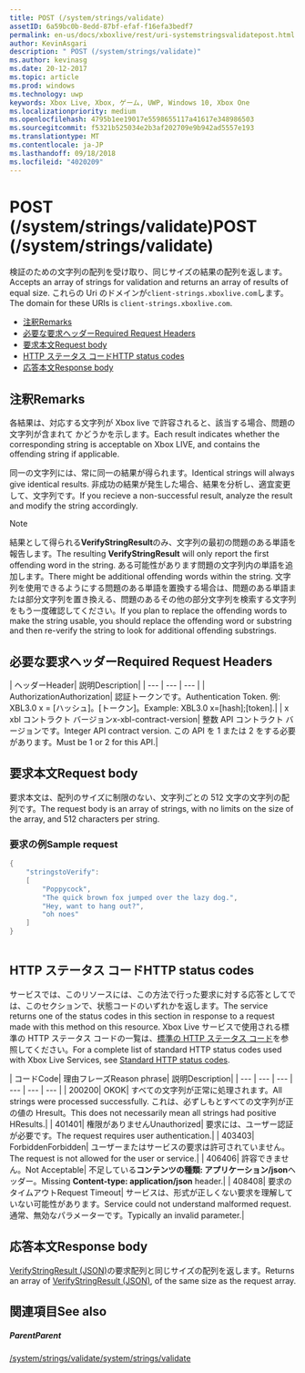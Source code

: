 ```yaml
---
title: POST (/system/strings/validate)
assetID: 6a59bc0b-8edd-87bf-efaf-f16efa3bedf7
permalink: en-us/docs/xboxlive/rest/uri-systemstringsvalidatepost.html
author: KevinAsgari
description: " POST (/system/strings/validate)"
ms.author: kevinasg
ms.date: 20-12-2017
ms.topic: article
ms.prod: windows
ms.technology: uwp
keywords: Xbox Live, Xbox, ゲーム, UWP, Windows 10, Xbox One
ms.localizationpriority: medium
ms.openlocfilehash: 4795b1ee19017e5598655117a41617e348986503
ms.sourcegitcommit: f5321b525034e2b3af202709e9b942ad5557e193
ms.translationtype: MT
ms.contentlocale: ja-JP
ms.lasthandoff: 09/18/2018
ms.locfileid: "4020209"
---
```

# <a name="post-systemstringsvalidate"></a><span data-ttu-id="85ed4-104">POST (/system/strings/validate)</span><span class="sxs-lookup"><span data-stu-id="85ed4-104">POST (/system/strings/validate)</span></span>
<span data-ttu-id="85ed4-105">検証のための文字列の配列を受け取り、同じサイズの結果の配列を返します。</span><span class="sxs-lookup"><span data-stu-id="85ed4-105">Accepts an array of strings for validation and returns an array of results of equal size.</span></span> <span data-ttu-id="85ed4-106">これらの Uri のドメインが`client-strings.xboxlive.com`します。</span><span class="sxs-lookup"><span data-stu-id="85ed4-106">The domain for these URIs is `client-strings.xboxlive.com`.</span></span>
 
  * [<span data-ttu-id="85ed4-107">注釈</span><span class="sxs-lookup"><span data-stu-id="85ed4-107">Remarks</span></span>](#ID4EV)
  * [<span data-ttu-id="85ed4-108">必要な要求ヘッダー</span><span class="sxs-lookup"><span data-stu-id="85ed4-108">Required Request Headers</span></span>](#ID4EIB)
  * [<span data-ttu-id="85ed4-109">要求本文</span><span class="sxs-lookup"><span data-stu-id="85ed4-109">Request body</span></span>](#ID4ELC)
  * [<span data-ttu-id="85ed4-110">HTTP ステータス コード</span><span class="sxs-lookup"><span data-stu-id="85ed4-110">HTTP status codes</span></span>](#ID4E4C)
  * [<span data-ttu-id="85ed4-111">応答本文</span><span class="sxs-lookup"><span data-stu-id="85ed4-111">Response body</span></span>](#ID4ETF)
 
<a id="ID4EV"></a>

 
## <a name="remarks"></a><span data-ttu-id="85ed4-112">注釈</span><span class="sxs-lookup"><span data-stu-id="85ed4-112">Remarks</span></span>
 
<span data-ttu-id="85ed4-113">各結果は、対応する文字列が Xbox live で許容されると、該当する場合、問題の文字列が含まれて かどうかを示します。</span><span class="sxs-lookup"><span data-stu-id="85ed4-113">Each result indicates whether the corresponding string is acceptable on Xbox LIVE, and contains the offending string if applicable.</span></span>
 
<span data-ttu-id="85ed4-114">同一の文字列には、常に同一の結果が得られます。</span><span class="sxs-lookup"><span data-stu-id="85ed4-114">Identical strings will always give identical results.</span></span> <span data-ttu-id="85ed4-115">非成功の結果が発生した場合、結果を分析し、適宜変更して、文字列です。</span><span class="sxs-lookup"><span data-stu-id="85ed4-115">If you recieve a non-successful result, analyze the result and modify the string accordingly.</span></span>
 
 

> [!NOTE] 
> <span data-ttu-id="85ed4-116">結果として得られる<b>VerifyStringResult</b>のみ、文字列の最初の問題のある単語を報告します。</span><span class="sxs-lookup"><span data-stu-id="85ed4-116">The resulting <b>VerifyStringResult</b> will only report the first offending word in the string.</span></span> <span data-ttu-id="85ed4-117">ある可能性があります問題の文字列内の単語を追加します。</span><span class="sxs-lookup"><span data-stu-id="85ed4-117">There might be additional offending words within the string.</span></span> <span data-ttu-id="85ed4-118">文字列を使用できるようにする問題のある単語を置換する場合は、問題のある単語または部分文字列を置き換える、問題のあるその他の部分文字列を検索する文字列をもう一度確認してください。</span><span class="sxs-lookup"><span data-stu-id="85ed4-118">If you plan to replace the offending words to make the string usable, you should replace the offending word or substring and then re-verify the string to look for additional offending substrings.</span></span>  

 
  
<a id="ID4EIB"></a>

 
## <a name="required-request-headers"></a><span data-ttu-id="85ed4-119">必要な要求ヘッダー</span><span class="sxs-lookup"><span data-stu-id="85ed4-119">Required Request Headers</span></span>
 
| <span data-ttu-id="85ed4-120">ヘッダー</span><span class="sxs-lookup"><span data-stu-id="85ed4-120">Header</span></span>| <span data-ttu-id="85ed4-121">説明</span><span class="sxs-lookup"><span data-stu-id="85ed4-121">Description</span></span>| 
| --- | --- | --- | 
| <span data-ttu-id="85ed4-122">Authorization</span><span class="sxs-lookup"><span data-stu-id="85ed4-122">Authorization</span></span>| <span data-ttu-id="85ed4-123">認証トークンです。</span><span class="sxs-lookup"><span data-stu-id="85ed4-123">Authentication Token.</span></span> <span data-ttu-id="85ed4-124">例: XBL3.0 x = [ハッシュ]。[トークン]。</span><span class="sxs-lookup"><span data-stu-id="85ed4-124">Example: XBL3.0 x=[hash];[token].</span></span>| 
| <span data-ttu-id="85ed4-125">x xbl コントラクト バージョン</span><span class="sxs-lookup"><span data-stu-id="85ed4-125">x-xbl-contract-version</span></span>| <span data-ttu-id="85ed4-126">整数 API コントラクト バージョンです。</span><span class="sxs-lookup"><span data-stu-id="85ed4-126">Integer API contract version.</span></span> <span data-ttu-id="85ed4-127">この API を 1 または 2 をする必要があります。</span><span class="sxs-lookup"><span data-stu-id="85ed4-127">Must be 1 or 2 for this API.</span></span>| 
  
<a id="ID4ELC"></a>

 
## <a name="request-body"></a><span data-ttu-id="85ed4-128">要求本文</span><span class="sxs-lookup"><span data-stu-id="85ed4-128">Request body</span></span>
 
<span data-ttu-id="85ed4-129">要求本文は、配列のサイズに制限のない、文字列ごとの 512 文字の文字列の配列です。</span><span class="sxs-lookup"><span data-stu-id="85ed4-129">The request body is an array of strings, with no limits on the size of the array, and 512 characters per string.</span></span>
 
<a id="ID4ETC"></a>

 
### <a name="sample-request"></a><span data-ttu-id="85ed4-130">要求の例</span><span class="sxs-lookup"><span data-stu-id="85ed4-130">Sample request</span></span>
 

```cpp
{
    "stringstoVerify":
    [
        "Poppycock",
        "The quick brown fox jumped over the lazy dog.",
        "Hey, want to hang out?",
        "oh noes"
    ]
}
      
```

   
<a id="ID4E4C"></a>

 
## <a name="http-status-codes"></a><span data-ttu-id="85ed4-131">HTTP ステータス コード</span><span class="sxs-lookup"><span data-stu-id="85ed4-131">HTTP status codes</span></span>
 
<span data-ttu-id="85ed4-132">サービスでは、このリソースには、この方法で行った要求に対する応答としてでは、このセクションで、状態コードのいずれかを返します。</span><span class="sxs-lookup"><span data-stu-id="85ed4-132">The service returns one of the status codes in this section in response to a request made with this method on this resource.</span></span> <span data-ttu-id="85ed4-133">Xbox Live サービスで使用される標準の HTTP ステータス コードの一覧は、[標準の HTTP ステータス コード](../../additional/httpstatuscodes.md)を参照してください。</span><span class="sxs-lookup"><span data-stu-id="85ed4-133">For a complete list of standard HTTP status codes used with Xbox Live Services, see [Standard HTTP status codes](../../additional/httpstatuscodes.md).</span></span>
 
| <span data-ttu-id="85ed4-134">コード</span><span class="sxs-lookup"><span data-stu-id="85ed4-134">Code</span></span>| <span data-ttu-id="85ed4-135">理由フレーズ</span><span class="sxs-lookup"><span data-stu-id="85ed4-135">Reason phrase</span></span>| <span data-ttu-id="85ed4-136">説明</span><span class="sxs-lookup"><span data-stu-id="85ed4-136">Description</span></span>| 
| --- | --- | --- | --- | --- | --- | 
| <span data-ttu-id="85ed4-137">200</span><span class="sxs-lookup"><span data-stu-id="85ed4-137">200</span></span>| <span data-ttu-id="85ed4-138">OK</span><span class="sxs-lookup"><span data-stu-id="85ed4-138">OK</span></span>| <span data-ttu-id="85ed4-139">すべての文字列が正常に処理されます。</span><span class="sxs-lookup"><span data-stu-id="85ed4-139">All strings were processed successfully.</span></span> <span data-ttu-id="85ed4-140">これは、必ずしもとすべての文字列が正の値の Hresult。</span><span class="sxs-lookup"><span data-stu-id="85ed4-140">This does not necessarily mean all strings had positive HResults.</span></span>| 
| <span data-ttu-id="85ed4-141">401</span><span class="sxs-lookup"><span data-stu-id="85ed4-141">401</span></span>| <span data-ttu-id="85ed4-142">権限がありません</span><span class="sxs-lookup"><span data-stu-id="85ed4-142">Unauthorized</span></span>| <span data-ttu-id="85ed4-143">要求には、ユーザー認証が必要です。</span><span class="sxs-lookup"><span data-stu-id="85ed4-143">The request requires user authentication.</span></span>| 
| <span data-ttu-id="85ed4-144">403</span><span class="sxs-lookup"><span data-stu-id="85ed4-144">403</span></span>| <span data-ttu-id="85ed4-145">Forbidden</span><span class="sxs-lookup"><span data-stu-id="85ed4-145">Forbidden</span></span>| <span data-ttu-id="85ed4-146">ユーザーまたはサービスの要求は許可されていません。</span><span class="sxs-lookup"><span data-stu-id="85ed4-146">The request is not allowed for the user or service.</span></span>| 
| <span data-ttu-id="85ed4-147">406</span><span class="sxs-lookup"><span data-stu-id="85ed4-147">406</span></span>| <span data-ttu-id="85ed4-148">許容できません。</span><span class="sxs-lookup"><span data-stu-id="85ed4-148">Not Acceptable</span></span>| <span data-ttu-id="85ed4-149">不足している<b>コンテンツの種類: アプリケーション/json</b>ヘッダー。</span><span class="sxs-lookup"><span data-stu-id="85ed4-149">Missing <b>Content-type: application/json</b> header.</span></span>| 
| <span data-ttu-id="85ed4-150">408</span><span class="sxs-lookup"><span data-stu-id="85ed4-150">408</span></span>| <span data-ttu-id="85ed4-151">要求のタイムアウト</span><span class="sxs-lookup"><span data-stu-id="85ed4-151">Request Timeout</span></span>| <span data-ttu-id="85ed4-152">サービスは、形式が正しくない要求を理解していない可能性があります。</span><span class="sxs-lookup"><span data-stu-id="85ed4-152">Service could not understand malformed request.</span></span> <span data-ttu-id="85ed4-153">通常、無効なパラメーターです。</span><span class="sxs-lookup"><span data-stu-id="85ed4-153">Typically an invalid parameter.</span></span>| 
  
<a id="ID4ETF"></a>

 
## <a name="response-body"></a><span data-ttu-id="85ed4-154">応答本文</span><span class="sxs-lookup"><span data-stu-id="85ed4-154">Response body</span></span>
 
<span data-ttu-id="85ed4-155">[VerifyStringResult (JSON)](../../json/json-verifystringresult.md)の要求配列と同じサイズの配列を返します。</span><span class="sxs-lookup"><span data-stu-id="85ed4-155">Returns an array of [VerifyStringResult (JSON)](../../json/json-verifystringresult.md), of the same size as the request array.</span></span>
  
<a id="ID4EAG"></a>

 
## <a name="see-also"></a><span data-ttu-id="85ed4-156">関連項目</span><span class="sxs-lookup"><span data-stu-id="85ed4-156">See also</span></span>
 
<a id="ID4ECG"></a>

 
##### <a name="parent"></a><span data-ttu-id="85ed4-157">Parent</span><span class="sxs-lookup"><span data-stu-id="85ed4-157">Parent</span></span> 

[<span data-ttu-id="85ed4-158">/system/strings/validate</span><span class="sxs-lookup"><span data-stu-id="85ed4-158">/system/strings/validate</span></span>](uri-systemstringsvalidate.md)

   